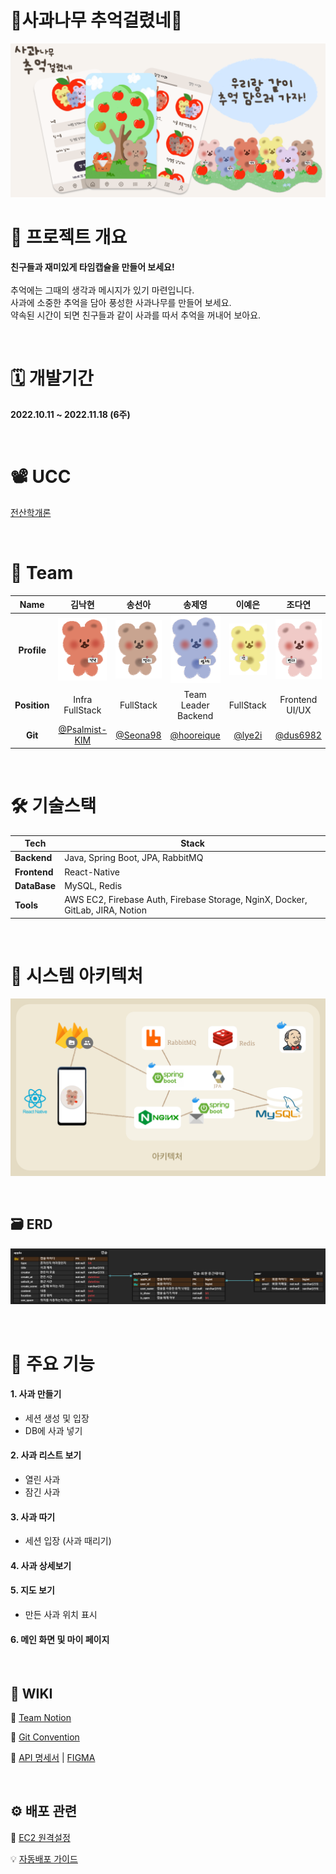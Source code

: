 # 🍎사과나무 추억걸렸네🍏 

![그래픽이미지 (1)](exec/img/그래픽이미지.png)



# 📰 프로젝트 개요 

**친구들과 재미있게 타임캡슐을 만들어 보세요!**
<br> <br>
추억에는 그때의 생각과 메시지가 있기 마련입니다. <br> 사과에 소중한 추억을 담아 풍성한 사과나무를 만들어 보세요. <br> 약속된 시간이 되면 친구들과 같이 사과를 따서 추억을 꺼내어 보아요.

<br>

# 🗓️ 개발기간

**2022.10.11 ~ 2022.11.18 (6주)**

<br>

# 📽️ UCC

[전산학개론](https://youtu.be/KiL8vpJiV0E)

<br>

# 🌟 Team

|     Name     |                          김낙현                           |                          송선아                           |                            송제영                            |                          이예은                           |                 조다연                 |                          차송희                           |
| :----------: | :-------------------------------------------------------: | :-------------------------------------------------------: | :----------------------------------------------------------: | :-------------------------------------------------------: | :------------------------------------: | :-------------------------------------------------------: |
| **Profile**  | <img width="145" src="exec/img/Group 207.png"/> | <img width="150" src="exec/img/Group 209.png"/> | <img width="135" src="exec/img/Group 206.png"/> | <img width="150" src="exec/img/Group 208.png"/> |  <img width="150" src="exec/img/yeon.png"/> | <img width="145" src="exec/img/Group 211.png"/> |
| **Position** |                   Infra<br />FullStack                    |                         FullStack                         |                   Team Leader<br />Backend                   |                         FullStack                         |          Frontend<br /> UI/UX          |               Frontend<br />UI/UX<br />UCC                |
|   **Git**    |     [@Psalmist-KIM](https://github.com/Psalmist-KIM)      |          [@Seona98](https://github.com/seona98)           |          [@hooreique](https://github.com/hooreique)          |            [@lye2i](https://github.com/lye2i)             | [@dus6982](https://github.com/dus6982) |       [@chasonghui](https://github.com/chasonghui)        |

<br>

#  🛠️ 기술스택

| Tech         | Stack                                        |
| ------------ | -------------------------------------------- |
| **Backend**  | Java, Spring Boot, JPA, RabbitMQ             |
| **Frontend** | React-Native                                 |
| **DataBase** | MySQL, Redis                                 |
| **Tools**    | AWS EC2, Firebase Auth, Firebase Storage, NginX, Docker, GitLab, JIRA, Notion |


<br>

# 📌 시스템 아키텍처    

![architecture](./exec/img/architecture.png)

<br>

## 🗃️ ERD

![ERD](exec/img/ERD.png)

<br>

# 🔎 주요 기능    

#### 1. 사과 만들기

 - 세션 생성 및 입장
 - DB에 사과 넣기

#### 2. 사과 리스트 보기

 - 열린 사과
 - 잠긴 사과

#### 3. 사과 따기

 - 세션 입장 (사과 때리기)      

#### 4. 사과 상세보기

#### 5. 지도 보기

 - 만든 사과 위치 표시

#### 6. 메인 화면 및 마이 페이지   



<br>

## 🔗 WIKI 

📖 [Team Notion](https://chasonghui.notion.site/1202c1502e9b410ea561ee25ee6ac659)

🙌 [Git Convention](https://chasonghui.notion.site/commit-branch-6119490deff242cc9c4afbf3bbe61aa3)

📜 [API 명세서](https://chasonghui.notion.site/API-f71b36093160458694ac36cb2cf62ed1) | [FIGMA](https://www.figma.com/file/0xazrudv5SUGJREIuPYF4V/%EC%82%AC%EA%B3%BC%EB%82%98%EB%AC%B4%EC%B6%94%EC%96%B5%EA%B1%B8%EB%A0%B8%EB%84%A4?node-id=0%3A1)

   
<br>

## ⚙️ 배포 관련 

🔧 [EC2 원격설정]()

💡 [자동배포 가이드]()
